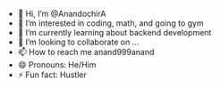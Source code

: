 - 👋 Hi, I’m @AnandochirA
- 👀 I’m interested in coding, math, and going to gym
- 🌱 I’m currently learning about backend development
- 💞️ I’m looking to collaborate on ...
- 📫 How to reach me anand999anand
- 😄 Pronouns: He/Him
- ⚡ Fun fact: Hustler

<!---
AnandochirA/AnandochirA is a ✨ special ✨ repository because its `README.md` (this file) appears on your GitHub profile.
You can click the Preview link to take a look at your changes.
--->
